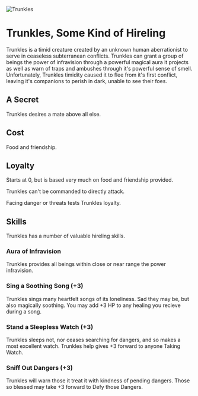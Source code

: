 ![Trunkles](/images/trunkles.jpg?raw=true)

# Trunkles, Some Kind of Hireling

Trunkles is a timid creature created by an unknown human aberrationist to serve in ceaseless subterranean conflicts. Trunkles can grant a group of beings the power of infravision through a powerful magical aura it projects as well as warn of traps and ambushes through it's powerful sense of smell. Unfortunately, Trunkles timidity caused it to flee from it's first conflict, leaving it's companions to perish in dark, unable to see their foes. 

## A Secret

Trunkles desires a mate above all else.

## Cost
 
Food and friendship. 

## Loyalty

Starts at 0, but is based very much on food and friendship provided.

Trunkles can't be commanded to directly attack.

Facing danger or threats tests Trunkles loyalty. 

## Skills

Trunkles has a number of valuable hireling skills.  

### Aura of Infravision

Trunkles provides all beings within close or near range the power infravision. 

### Sing a Soothing Song (+3)

Trunkles sings many heartfelt songs of its loneliness. Sad they may be, but also magically soothing. You may add +3 HP to any healing you recieve during a song.
  
### Stand a Sleepless Watch (+3)

Trunkles sleeps not, nor ceases searching for dangers, and so makes a most excellent watch. Trunkles help gives +3 forward to anyone Taking Watch.  

### Sniff Out Dangers (+3)

Trunkles will warn those it treat it with kindness of pending dangers. Those so blessed may take +3 forward to Defy those Dangers.